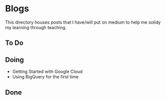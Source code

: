 # Blogs

This directory houses posts that I have/will put on medium to help me solidy my learning through teaching. 

## To Do


## Doing
- Getting Started with Google Cloud
- Using BigQuery for the first time

## Done